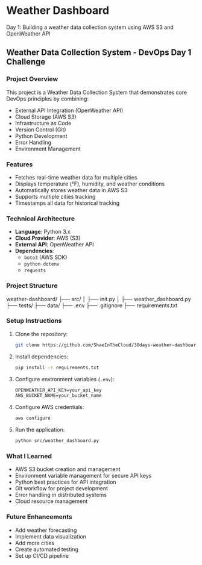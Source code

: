 # Weather Dashboard

Day 1: Building a weather data collection system using AWS S3 and OpenWeather API

## Weather Data Collection System - DevOps Day 1 Challenge

### Project Overview

This project is a Weather Data Collection System that demonstrates core DevOps principles by combining:

- External API Integration (OpenWeather API)
- Cloud Storage (AWS S3)
- Infrastructure as Code
- Version Control (Git)
- Python Development
- Error Handling
- Environment Management

### Features

- Fetches real-time weather data for multiple cities
- Displays temperature (°F), humidity, and weather conditions
- Automatically stores weather data in AWS S3
- Supports multiple cities tracking
- Timestamps all data for historical tracking

### Technical Architecture

- **Language**: Python 3.x
- **Cloud Provider**: AWS (S3)
- **External API**: OpenWeather API
- **Dependencies**:
  - `boto3` (AWS SDK)
  - `python-dotenv`
  - `requests`

### Project Structure

weather-dashboard/
├── src/
│ ├── init.py
│ ├── weather_dashboard.py
├── tests/
├── data/
├── .env
├── .gitignore
├── requirements.txt

### Setup Instructions

1. Clone the repository:

   ```bash
   git clone https://github.com/ShaeInTheCloud/30days-weather-dashboard.git
   ```

2. Install dependencies:

   ```bash
   pip install -r requirements.txt
   ```

3. Configure environment variables (`.env`):

   ```txt
   OPENWEATHER_API_KEY=your_api_key
   AWS_BUCKET_NAME=your_bucket_name
   ```

4. Configure AWS credentials:

   ```bash
   aws configure
   ```

5. Run the application:
   ```bash
   python src/weather_dashboard.py
   ```

### What I Learned

- AWS S3 bucket creation and management
- Environment variable management for secure API keys
- Python best practices for API integration
- Git workflow for project development
- Error handling in distributed systems
- Cloud resource management

### Future Enhancements

- Add weather forecasting
- Implement data visualization
- Add more cities
- Create automated testing
- Set up CI/CD pipeline
